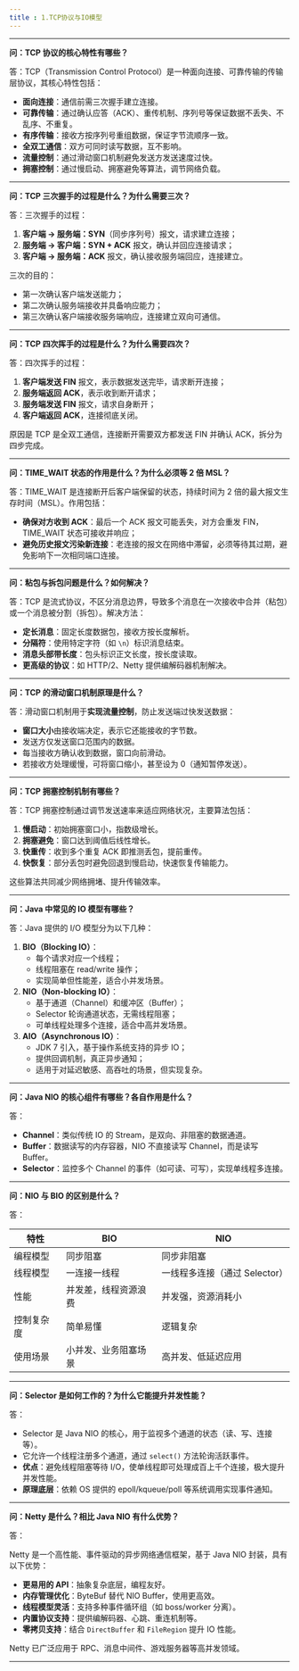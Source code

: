 ```yaml
---
title : 1.TCP协议与IO模型
---
```


------

**问：TCP 协议的核心特性有哪些？**

答：TCP（Transmission Control Protocol）是一种面向连接、可靠传输的传输层协议，其核心特性包括：

- **面向连接**：通信前需三次握手建立连接。
- **可靠传输**：通过确认应答（ACK）、重传机制、序列号等保证数据不丢失、不乱序、不重复。
- **有序传输**：接收方按序列号重组数据，保证字节流顺序一致。
- **全双工通信**：双方可同时读写数据，互不影响。
- **流量控制**：通过滑动窗口机制避免发送方发送速度过快。
- **拥塞控制**：通过慢启动、拥塞避免等算法，调节网络负载。

------

**问：TCP 三次握手的过程是什么？为什么需要三次？**

答：三次握手的过程：

1. **客户端 → 服务端：SYN**（同步序列号）报文，请求建立连接；
2. **服务端 → 客户端：SYN + ACK** 报文，确认并回应连接请求；
3. **客户端 → 服务端：ACK** 报文，确认接收服务端回应，连接建立。

三次的目的：

- 第一次确认客户端发送能力；
- 第二次确认服务端接收并具备响应能力；
- 第三次确认客户端接收服务端响应，连接建立双向可通信。

------

**问：TCP 四次挥手的过程是什么？为什么需要四次？**

答：四次挥手的过程：

1. **客户端发送 FIN** 报文，表示数据发送完毕，请求断开连接；
2. **服务端返回 ACK**，表示收到断开请求；
3. **服务端发送 FIN** 报文，请求自身断开；
4. **客户端返回 ACK**，连接彻底关闭。

原因是 TCP 是全双工通信，连接断开需要双方都发送 FIN 并确认 ACK，拆分为四步完成。

------

**问：TIME_WAIT 状态的作用是什么？为什么必须等 2 倍 MSL？**

答：TIME_WAIT 是连接断开后客户端保留的状态，持续时间为 2 倍的最大报文生存时间（MSL）。作用包括：

- **确保对方收到 ACK**：最后一个 ACK 报文可能丢失，对方会重发 FIN，TIME_WAIT 状态可接收并响应；
- **避免历史报文污染新连接**：老连接的报文在网络中滞留，必须等待其过期，避免影响下一次相同端口连接。

------

**问：粘包与拆包问题是什么？如何解决？**

答：TCP 是流式协议，不区分消息边界，导致多个消息在一次接收中合并（粘包）或一个消息被分割（拆包）。解决方法：

- **定长消息**：固定长度数据包，接收方按长度解析。
- **分隔符**：使用特定字符（如 `\n`）标识消息结束。
- **消息头部带长度**：包头标识正文长度，按长度读取。
- **更高级的协议**：如 HTTP/2、Netty 提供编解码器机制解决。

------

**问：TCP 的滑动窗口机制原理是什么？**

答：滑动窗口机制用于**实现流量控制**，防止发送端过快发送数据：

- **窗口大小**由接收端决定，表示它还能接收的字节数。
- 发送方仅发送窗口范围内的数据。
- 每当接收方确认收到数据，窗口向前滑动。
- 若接收方处理缓慢，可将窗口缩小，甚至设为 0（通知暂停发送）。

------

**问：TCP 拥塞控制机制有哪些？**

答：TCP 拥塞控制通过调节发送速率来适应网络状况，主要算法包括：

1. **慢启动**：初始拥塞窗口小，指数级增长。
2. **拥塞避免**：窗口达到阈值后线性增长。
3. **快重传**：收到多个重复 ACK 即推测丢包，提前重传。
4. **快恢复**：部分丢包时避免回退到慢启动，快速恢复传输能力。

这些算法共同减少网络拥堵、提升传输效率。

------

**问：Java 中常见的 IO 模型有哪些？**

答：Java 提供的 I/O 模型分为以下几种：

1. **BIO（Blocking IO）**：
   - 每个请求对应一个线程；
   - 线程阻塞在 read/write 操作；
   - 实现简单但性能差，适合小并发场景。
2. **NIO（Non-blocking IO）**：
   - 基于通道（Channel）和缓冲区（Buffer）；
   - Selector 轮询通道状态，无需线程阻塞；
   - 可单线程处理多个连接，适合中高并发场景。
3. **AIO（Asynchronous IO）**：
   - JDK 7 引入，基于操作系统支持的异步 IO；
   - 提供回调机制，真正异步通知；
   - 适用于对延迟敏感、高吞吐的场景，但实现复杂。

------

**问：Java NIO 的核心组件有哪些？各自作用是什么？**

答：

- **Channel**：类似传统 IO 的 Stream，是双向、非阻塞的数据通道。
- **Buffer**：数据读写的内存容器，NIO 不直接读写 Channel，而是读写 Buffer。
- **Selector**：监控多个 Channel 的事件（如可读、可写），实现单线程多连接。

------

**问：NIO 与 BIO 的区别是什么？**

答：

| 特性       | BIO                  | NIO                           |
| ---------- | -------------------- | ----------------------------- |
| 编程模型   | 同步阻塞             | 同步非阻塞                    |
| 线程模型   | 一连接一线程         | 一线程多连接（通过 Selector） |
| 性能       | 并发差，线程资源浪费 | 并发强，资源消耗小            |
| 控制复杂度 | 简单易懂             | 逻辑复杂                      |
| 使用场景   | 小并发、业务阻塞场景 | 高并发、低延迟应用            |

------

**问：Selector 是如何工作的？为什么它能提升并发性能？**

答：

- Selector 是 Java NIO 的核心，用于监视多个通道的状态（读、写、连接等）。
- 它允许一个线程注册多个通道，通过 `select()` 方法轮询活跃事件。
- **优点**：避免线程阻塞等待 I/O，使单线程即可处理成百上千个连接，极大提升并发性能。
- **原理底层**：依赖 OS 提供的 epoll/kqueue/poll 等系统调用实现事件通知。

------

**问：Netty 是什么？相比 Java NIO 有什么优势？**

答：

Netty 是一个高性能、事件驱动的异步网络通信框架，基于 Java NIO 封装，具有以下优势：

- **更易用的 API**：抽象复杂底层，编程友好。
- **内存管理优化**：ByteBuf 替代 NIO Buffer，使用更高效。
- **线程模型灵活**：支持多种事件循环组（如 boss/worker 分离）。
- **内置协议支持**：提供编解码器、心跳、重连机制等。
- **零拷贝支持**：结合 `DirectBuffer` 和 `FileRegion` 提升 IO 性能。

Netty 已广泛应用于 RPC、消息中间件、游戏服务器等高并发领域。

------

